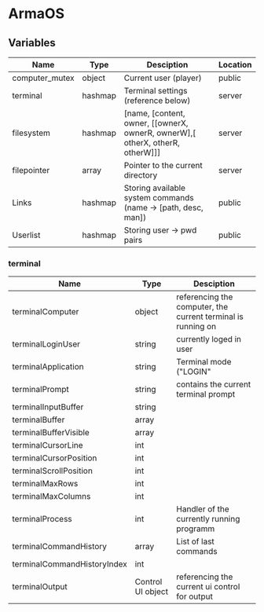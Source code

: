 # ArmaOS

## Variables

Name                   | Type        | Desciption                                                                    | Location
----                   | -----       | -----------                                                                   | -------
computer_mutex         | object      | Current user (player)                                                         | public
terminal               | hashmap     | Terminal settings (reference below)                                           | server
filesystem             | hashmap     | [name, [content, owner, [[ownerX, ownerR, ownerW],[ otherX, otherR, otherW]]] | server
filepointer            | array       | Pointer to the current directory                                              | server
Links                  | hashmap     | Storing available system commands (name -> [path, desc, man])                 | public
Userlist               | hashmap     | Storing user -> pwd pairs                                                     | public

### terminal

Name                         | Type              | Desciption
----                         | -----             | -----------  
terminalComputer             | object            | referencing the computer, the current terminal is running on
terminalLoginUser            | string            | currently loged in user
terminalApplication          | string            | Terminal mode ("LOGIN" | "PASSWORD" | "SHELL" | "INPUT")
terminalPrompt               | string            | contains the current terminal prompt
terminalInputBuffer          | string            |
terminalBuffer               | array             |
terminalBufferVisible        | array             |
terminalCursorLine           | int               |
terminalCursorPosition       | int               |
terminalScrollPosition       | int               |
terminalMaxRows              | int               |
terminalMaxColumns           | int               |
terminalProcess              | int               | Handler of the currently running programm
terminalCommandHistory       | array             | List of last commands
terminalCommandHistoryIndex  | int               |
terminalOutput               | Control UI object | referencing the current ui control for output
